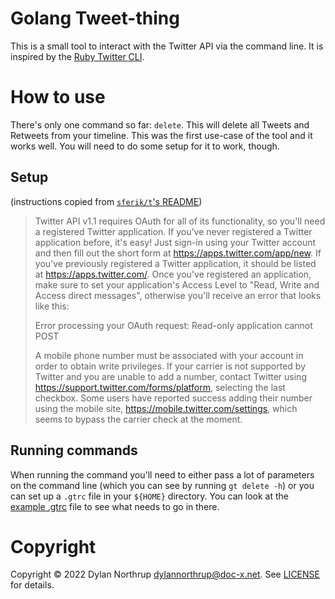# Golang Tweet-thing

This is a small tool to interact with the Twitter API via the command line.  It is inspired by the [Ruby Twitter CLI](https://github.com/sferik/t).

# How to use

There's only one command so far: `delete`. This will delete all Tweets and Retweets from your timeline. This was the first use-case of the tool and it works well. You will need to do some setup for it to work, though.

## Setup
(instructions copied from [`sferik/t`'s README](https://raw.githubusercontent.com/sferik/t/master/README.md))

> Twitter API v1.1 requires OAuth for all of its functionality, so you'll need a registered Twitter application. If you've never registered a Twitter application before, it's easy! Just sign-in using your Twitter account and then fill out the short form at <https://apps.twitter.com/app/new>. If you've previously registered a Twitter application, it should be listed at <https://apps.twitter.com/>. Once you've registered an application, make sure to set your application's Access Level to "Read, Write and Access direct messages", otherwise you'll receive an error that looks like this:
>
>    Error processing your OAuth request: Read-only application cannot POST
>
>A mobile phone number must be associated with your account in order to obtain write privileges. If your carrier is not supported by Twitter and you are unable to add a number, contact Twitter using <https://support.twitter.com/forms/platform>, selecting the last checkbox. Some users have reported success adding their number using the mobile site, <https://mobile.twitter.com/settings>, which seems to bypass the carrier check at the moment.

## Running commands

When running the command you'll need to either pass a lot of parameters on the command line (which you can see by running `gt delete -h`) or you can set up a `.gtrc` file in your `${HOME}` directory.  You can look at the [example .gtrc](example-gtrc) file to see what needs to go in there.

# Copyright
Copyright © 2022 Dylan Northrup <dylannorthrup@doc-x.net>. See [LICENSE](LICENSE.md) for details.

